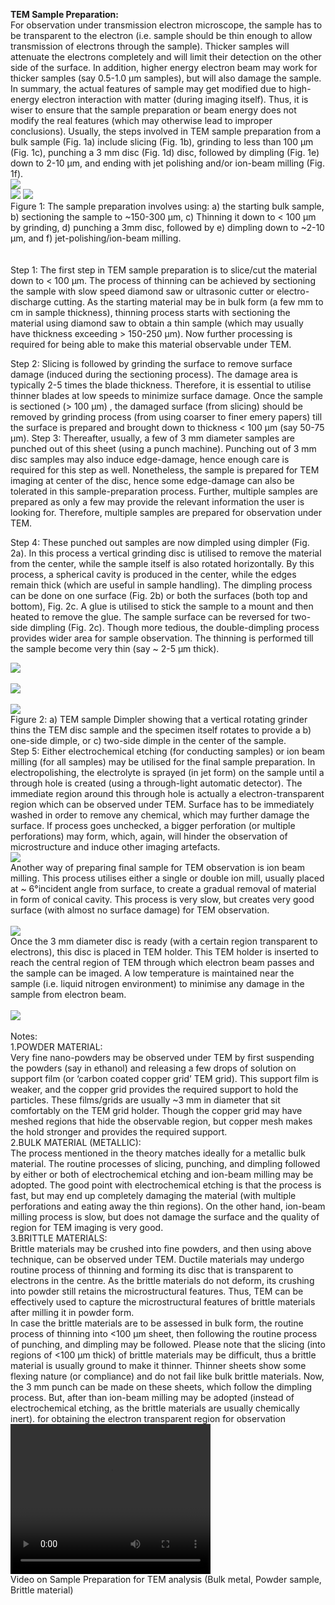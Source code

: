 <b>TEM Sample Preparation:</b><br>
For observation under transmission electron microscope, the sample has to be transparent to the electron (i.e. sample should be thin enough to allow transmission of electrons through the sample). Thicker samples will attenuate the electrons completely and will limit their detection on the other side of the surface. In addition, higher energy electron beam may work for thicker samples (say 0.5-1.0 µm samples), but will also damage the sample. In summary, the actual features of sample may get modified due to high-energy electron interaction with matter (during imaging itself). Thus, it is wiser to ensure that the sample preparation or beam energy does not modify the real features (which may otherwise lead to improper conclusions). Usually, the steps involved in TEM sample preparation from a bulk sample (Fig. 1a) include slicing (Fig. 1b), grinding to less than 100 µm (Fig. 1c),  punching a 3 mm disc (Fig. 1d)  disc, followed by dimpling (Fig. 1e) down to 2-10 µm, and ending with jet polishing and/or ion-beam milling (Fig. 1f). <br>
<img src="images/fig9.PNG"><br>
<img src="images/exp9-sample.PNG">
<img src="images/10.PNG"><br>
Figure 1: The sample preparation involves using: a) the starting bulk sample, b) sectioning the sample to ~150-300 µm, c) Thinning it down to < 100 µm by grinding, d) punching a 3mm disc, followed by e) dimpling down to ~2-10 µm, and f) jet-polishing/ion-beam milling. <br>
<br><br>
Step 1: The first step in TEM sample preparation is to slice/cut the material down to < 100 µm. The process of thinning can be achieved by sectioning the sample with slow speed diamond saw or ultrasonic cutter or electro-discharge cutting. As the starting material may be in bulk form (a few mm to cm in sample thickness), thinning process starts with sectioning the material using diamond saw to obtain a thin sample (which may usually have thickness exceeding > 150-250 µm). Now further processing is required for being able to make this material observable under TEM.

Step 2: Slicing is followed by grinding the surface to remove surface damage (induced during the sectioning process). The damage area is typically 2-5 times the blade thickness. Therefore, it is essential to utilise thinner blades at low speeds to minimize surface damage. Once the sample is sectioned (> 100 µm) , the damaged surface (from slicing) should be removed by grinding process (from using coarser to finer emery papers) till the  surface is prepared and brought down to thickness < 100 µm (say 50-75 µm). 
Step 3: Thereafter, usually, a few of 3 mm diameter samples are punched out of this sheet (using a punch machine). Punching out of 3 mm disc samples may also induce edge-damage, hence enough care is required for this step as well. Nonetheless, the sample is prepared for TEM imaging at center of the disc, hence some edge-damage can also be tolerated in this sample-preparation process. Further, multiple samples are prepared as only a few may provide the relevant information the user is looking for. Therefore, multiple samples are prepared for observation under TEM. 

Step 4: These punched out samples are now dimpled using dimpler (Fig. 2a). In this process a vertical grinding disc is utilised to remove the material from the center, while the sample itself is also rotated horizontally. By this process, a spherical cavity is produced in the center, while the edges remain thick (which are useful in sample handling). The dimpling process can be done on one surface (Fig. 2b) or both the surfaces (both top and bottom), Fig. 2c. A glue is utilised to stick the sample to a mount and then heated to remove the glue. The sample surface can be reversed for two-side dimpling (Fig. 2c). Though more tedious, the double-dimpling process provides wider area for sample observation. The thinning is performed till the sample become very thin (say ~ 2-5 µm thick).

<img src="images/12c.jpg"><br><br>
<img src="images/20.PNG"><br>
<br>
<img src="images/14.PNG"><br>
Figure 2: a) TEM sample Dimpler showing that a vertical rotating grinder thins the TEM disc sample and the specimen itself rotates to provide a b) one-side dimple, or c) two-side dimple in the center of the sample.<br>
Step 5: Either electrochemical etching (for conducting samples) or ion beam milling (for all samples) may be utilised for the final sample preparation. In electropolishing, the electrolyte is sprayed (in jet form) on the sample until a through hole is created (using a through-light automatic detector). The immediate region around this through hole is actually a electron-transparent region which can be observed under TEM. Surface has to be immediately washed in order to remove any chemical, which may further damage the surface. If process goes unchecked, a bigger perforation (or multiple perforations) may form, which, again, will hinder the observation of microstructure and induce other imaging artefacts.<br><img src="images/15.PNG"><br>
Another way of preparing final sample for TEM observation is ion beam milling. This process utilises either a single or double ion mill, usually placed at ~ 6°incident angle from surface, to create a gradual removal of material in form of conical cavity. This process is very slow, but creates very good surface (with almost no surface damage) for TEM observation.<br><br>
<img src="images/fig10.PNG"><br>
Once the 3 mm diameter disc is ready (with a certain region transparent to electrons), this disc is placed in TEM holder. This TEM holder is inserted to reach the central region of TEM through which electron beam passes and the sample can be imaged. A low temperature is maintained near the sample (i.e. liquid nitrogen environment) to minimise any damage in the sample from electron beam.<br><br>
<img src="images/6c.png"><br><br>
Notes:<br>
1.POWDER MATERIAL:<br>
Very fine nano-powders may be observed under TEM by first suspending the powders (say in ethanol) and releasing a few drops of solution on support film (or ‘carbon coated copper grid’ TEM grid). This support film is weaker, and the copper grid provides the required support to hold the particles. These films/grids are usually ~3 mm in diameter that sit comfortably on the TEM grid holder. Though the copper grid may have meshed regions that hide the observable region, but copper mesh makes the hold stronger and provides the required support.<br>
2.BULK MATERIAL (METALLIC):<br>
The process mentioned in the theory matches ideally for a metallic bulk material. The routine processes of slicing, punching, and dimpling followed by either or both of electrochemical etching and ion-beam milling may be adopted. The good point with electrochemical etching is that the process is fast, but may end up completely damaging the material (with multiple perforations and eating away the thin regions). On the other hand, ion-beam milling process is slow, but does not damage the surface and the quality of region for TEM imaging is very good.<br>
3.BRITTLE MATERIALS:<br>
Brittle materials may be crushed into fine powders, and then using above technique, can be observed under TEM. Ductile materials may undergo routine process of thinning and forming its disc that is transparent to electrons in the centre. As the brittle materials do not deform, its crushing into powder still retains the microstructural features. Thus, TEM can be effectively used to capture the microstructural features of brittle materials after milling it in powder form.<br> 
In case the brittle materials are to be assessed in bulk form, the routine process of thinning into <100 µm sheet, then following the routine process of punching, and dimpling may be followed. Please note that the slicing (into regions of <100 µm thick) of brittle materials may be difficult, thus a brittle material is usually ground to make it thinner. Thinner sheets show some flexing nature (or compliance) and do not fail like bulk brittle materials. Now, the 3 mm punch can be made on these sheets, which follow the dimpling process. But, after than ion-beam milling may be adopted (instead of electrochemical etching, as the brittle materials are usually chemically inert). for obtaining the electron transparent region for observation<br>
<video width="320" height="240" controls>
  <source src="exp9-TEM_sample_prep_mod.mp4" type="video/mp4">
  Your browser does not support the video tag.
</video><br>Video on Sample Preparation for TEM analysis (Bulk metal, Powder sample, Brittle material)
